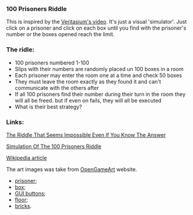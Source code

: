  ### 100 Prisoners Riddle

 This is inspired by the [Veritasium's video](https://www.youtube.com/watch?v=iSNsgj1OCLA). It's just a visual 'simulator'. Just click on a prisoner and click on each box until you find with the prisoner's number or the boxes opened reach the limit.

### The ridle:
 * 100 prisoners numbered 1-100
 * Slips with their numbers are randomly placed un 100 boxes in a room
 * Each prisoner may enter the room one at a time and check 50 boxes
 * They must leave the room exactly as they found it and can't communicate with the others after
 * If all 100 prisoners find their number during their turn in the room they will all be freed. but if even on fails, they will all be executed
 * What is their best strategy?

### Links:
[The Riddle That Seems Impossible Even If You Know The Answer](https://www.youtube.com/watch?v=iSNsgj1OCLA)


[Simulation Of The 100 Prisoners Riddle](https://www.youtube.com/watch?v=WALOO-qlSVk)

[Wikipedia article](https://en.wikipedia.org/wiki/100_prisoners_problem)

The art images was take from [OpenGameArt](https://opengameart.org) website.
 - [prisoner](https://opengameart.org/content/prison-jumpsuit);
 - [box](https://opengameart.org/content/isometric-box);
 - [GUI buttons](https://opengameart.org/content/game-icons);
 - [floor](https://opengameart.org/content/wood-floor);
 - [bricks](https://opengameart.org/content/32-x-32-bricks).